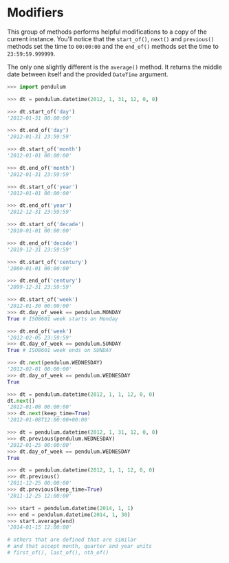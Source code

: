 # Modifiers

This group of methods performs helpful modifications to a copy of the current instance.
You'll notice that the `start_of()`, `next()` and `previous()` methods
set the time to `00:00:00` and the `end_of()` methods set the time to `23:59:59.999999`.

The only one slightly different is the `average()` method.
It returns the middle date between itself and the provided `DateTime` argument.

```python
>>> import pendulum

>>> dt = pendulum.datetime(2012, 1, 31, 12, 0, 0)

>>> dt.start_of('day')
'2012-01-31 00:00:00'

>>> dt.end_of('day')
'2012-01-31 23:59:59'

>>> dt.start_of('month')
'2012-01-01 00:00:00'

>>> dt.end_of('month')
'2012-01-31 23:59:59'

>>> dt.start_of('year')
'2012-01-01 00:00:00'

>>> dt.end_of('year')
'2012-12-31 23:59:59'

>>> dt.start_of('decade')
'2010-01-01 00:00:00'

>>> dt.end_of('decade')
'2019-12-31 23:59:59'

>>> dt.start_of('century')
'2000-01-01 00:00:00'

>>> dt.end_of('century')
'2099-12-31 23:59:59'

>>> dt.start_of('week')
'2012-01-30 00:00:00'
>>> dt.day_of_week == pendulum.MONDAY
True # ISO8601 week starts on Monday

>>> dt.end_of('week')
'2012-02-05 23:59:59'
>>> dt.day_of_week == pendulum.SUNDAY
True # ISO8601 week ends on SUNDAY

>>> dt.next(pendulum.WEDNESDAY)
'2012-02-01 00:00:00'
>>> dt.day_of_week == pendulum.WEDNESDAY
True

>>> dt = pendulum.datetime(2012, 1, 1, 12, 0, 0)
dt.next()
'2012-01-08 00:00:00'
>>> dt.next(keep_time=True)
'2012-01-08T12:00:00+00:00'

>>> dt = pendulum.datetime(2012, 1, 31, 12, 0, 0)
>>> dt.previous(pendulum.WEDNESDAY)
'2012-01-25 00:00:00'
>>> dt.day_of_week == pendulum.WEDNESDAY
True

>>> dt = pendulum.datetime(2012, 1, 1, 12, 0, 0)
>>> dt.previous()
'2011-12-25 00:00:00'
>>> dt.previous(keep_time=True)
'2011-12-25 12:00:00'

>>> start = pendulum.datetime(2014, 1, 1)
>>> end = pendulum.datetime(2014, 1, 30)
>>> start.average(end)
'2014-01-15 12:00:00'

# others that are defined that are similar
# and that accept month, quarter and year units
# first_of(), last_of(), nth_of()
```
